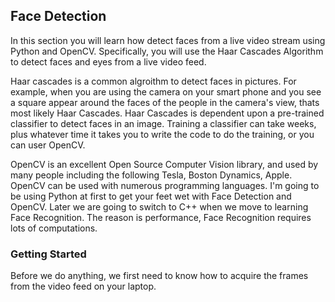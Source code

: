 <h2> Face Detection </h2>

<p>In this section you will learn how detect faces from a live video stream using Python and OpenCV.  Specifically,
you will use the Haar Cascades Algorithm to detect faces and eyes from a live video feed.  
</p>

<p>
Haar cascades is a common algroithm to detect faces in pictures.  For example, when you are using the camera on your smart phone and you see a square appear around the faces of the people in the camera's view, thats most likely Haar Cascades.  Haar Cascades is dependent upon a pre-trained classifier to detect faces in an image.  Training a classifier can take weeks, plus whatever time it takes you to write the code to do the training, or you can user OpenCV.
</p>

<p>
OpenCV is an excellent Open Source Computer Vision library, and used by many people including the following Tesla, Boston Dynamics, Apple.  OpenCV can be used with numerous programming languages.  I'm going to be using Python at first to get your feet wet with Face Detection and OpenCV.  Later we are going to switch to C++ when we move to learning Face Recognition.  The reason is performance, Face Recognition requires lots of computations. 
</p>

<h3>Getting Started</h3>

<p>
Before we do anything, we first need to know how to acquire the frames from the video feed on your laptop.
</p>

